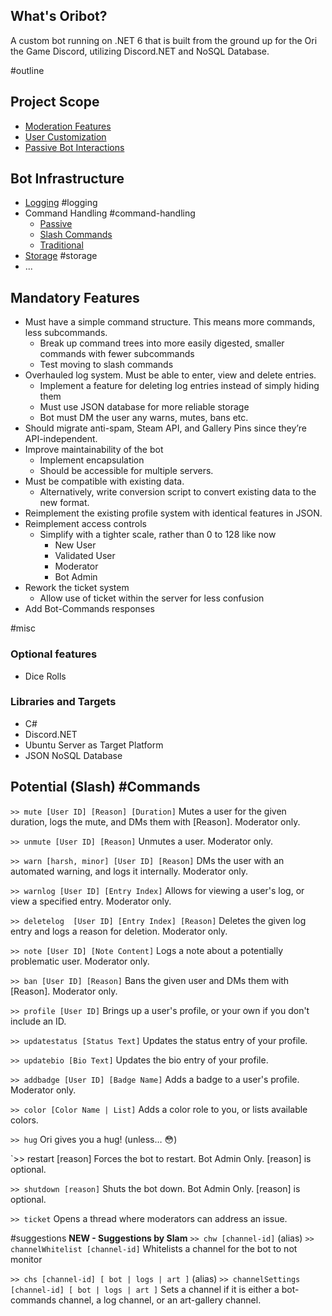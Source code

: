 ## What's Oribot?

A custom bot running on .NET 6 that is built from the ground up for the Ori the Game Discord, utilizing Discord.NET and NoSQL Database.


#outline
## Project Scope  
- [Moderation Features](Moderation%20Features.md)
- [User Customization](User%20Customization.md)
- [Passive Bot Interactions](Passive%20Bot%20Interactions.md)

## Bot Infrastructure
- [Logging](Logging) #logging
- Command Handling #command-handling 
	- [Passive](Passive)
	- [Slash Commands](Slash%20Commands.md)
	- [Traditional](Traditional)
- [Storage](Storage) #storage 
- ...

## Mandatory Features

- Must have a simple command structure. This means more commands, less subcommands.
	- Break up command trees into more easily digested, smaller commands with fewer subcommands
	- Test moving to slash commands
- Overhauled log system. Must be able to enter, view and delete entries.
	- Implement a feature for deleting log entries instead of simply hiding them
	- Must use JSON database for more reliable storage
	- Bot must DM the user any warns, mutes, bans etc.
- Should migrate anti-spam, Steam API, and Gallery Pins since they’re API-independent.
- Improve maintainability of the bot
	- Implement encapsulation
	- Should be accessible for multiple servers.
- Must be compatible with existing data.
	- Alternatively, write conversion script to convert existing data to the new format.
- Reimplement the existing profile system with identical features in JSON.
- Reimplement access controls
	- Simplify with a tighter scale, rather than 0 to 128 like now
		- New User
		- Validated User
		- Moderator
		- Bot Admin
- Rework the ticket system
	- Allow use of ticket within the server for less confusion
- Add Bot-Commands responses

#misc
### Optional features
- Dice Rolls

### Libraries and Targets
- C#
- Discord.NET
- Ubuntu Server as Target Platform
- JSON NoSQL Database


## Potential (Slash) #Commands

`>> mute [User ID] [Reason] [Duration]`
	Mutes a user for the given duration, logs the mute, and DMs them with [Reason]. Moderator only.

`>> unmute [User ID] [Reason]`
	Unmutes a user. Moderator only.

`>> warn [harsh, minor] [User ID] [Reason]`
	DMs the user with an automated warning, and logs it internally. Moderator only.

`>> warnlog [User ID] [Entry Index]`
	Allows for viewing a user's log, or view a specified entry. Moderator only.

`>> deletelog  [User ID] [Entry Index] [Reason]`
	Deletes the given log entry and logs a reason for deletion. Moderator only.

`>> note [User ID] [Note Content]`
	Logs a note about a potentially problematic user. Moderator only.

`>> ban [User ID] [Reason]`
	Bans the given user and DMs them with [Reason]. Moderator only.

`>> profile [User ID]`
	Brings up a user's profile, or your own if you don't include an ID.

`>> updatestatus [Status Text]`
	Updates the status entry of your profile.

`>> updatebio [Bio Text]`
	Updates the bio entry of your profile.

`>> addbadge [User ID] [Badge Name]`
	Adds a badge to a user's profile. Moderator only.

`>> color [Color Name | List]`
	Adds a color role to you, or lists available colors.

`>> hug`
	Ori gives you a hug! (unless… :flushed:)

`>> restart [reason]
	Forces the bot to restart. Bot Admin Only. [reason] is optional.

`>> shutdown [reason]`
	Shuts the bot down. Bot Admin Only. [reason] is optional.

`>> ticket`
	Opens a thread where moderators can address an issue.

#suggestions
**NEW - Suggestions by Slam**
`>> chw [channel-id]` (alias)
`>> channelWhitelist [channel-id]`
	Whitelists a channel for the bot to not monitor

`>> chs [channel-id] [ bot | logs | art ]` (alias)
`>> channelSettings [channel-id] [ bot | logs | art ]`
	Sets a channel if it is either a bot-commands channel, a log channel, or an art-gallery channel.